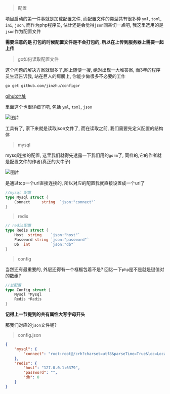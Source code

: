 > 配置

项目启动的第一件事就是加载配置文件, 而配置文件的类型共有很多种 `yml`, `toml`, `ini`, `json`, 而作为php程序员, 估计还是会觉得`json`回亲切一点吧, 我这里选用的是`json`作为配置文件

**需要注意的是 打包的时候配置文件是不会打包的, 所以在上传到服务器上需要一起上传**

> go如何读取配置文件

这个问题的解决方案就很多了,网上随便一搜, 绝对出现一大堆答案, 而3年的程序员生涯告诉我, 站在巨人的肩膀上, 你能少做很多不必要的工作

```bash
go get github.com/jinzhu/configor
```

[gihub地址](https://github.com/jinzhu/configor)

里面这个也很详细了吧, 包括 `yml`, `toml`, `json` 

![图片](http://app.itruke.com/static/8cdf2910f0e5c6f1bd4647568aca87f6.png)

工具有了, 家下来就是读取json文件了, 而在读取之前, 我们需要先定义配置的结构体

> mysql


mysql连接的配置, 这里我们就得先透露一下我们用的`gorm`了, 同样的,它的作者就是配置文件的作者(真正的大牛子)

![图片](http://app.itruke.com/static/15ecd6ba082ebc3400c28b9db4609056.png)

是通过tcp一个url直接连接的, 所以对应的配置我就直接设置成一个url了

```go
//mysql 配置
type Mysql struct {
	Connect     string	`json:"connect"`
}
```

> redis

```go
// redis配置
type Redis struct {
	Host  string	`json:"host"`
	Password string `json:"password"`
	Db	int			`json:"db"`
}
```

> config


当然还有最重要的, 外层还得有一个框框包着不是? 回忆一下`php`是不是就是键值对的数组?

```go
//总配置
type Config struct {
	Mysql *Mysql
	Redis *Redis
}
```

**记得上一节提到的共有属性大写字母开头**

那我们对应的`json`文件呢?

> config.json

```json
{
    "mysql": {
        "connect": "root:root@/crh?charset=utf8&parseTime=True&loc=Local"
    },
    "redis": {
        "host": "127.0.0.1:6379",
        "password": "",
        "db": 0
    }
}
```